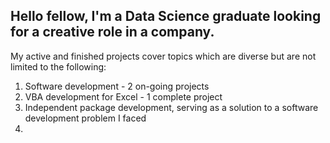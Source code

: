 ## Hello fellow, I'm a Data Science graduate looking for a creative role in a company.

My active and finished projects cover topics which are diverse but are not limited to the following:
1. Software development - 2 on-going projects
2. VBA development for Excel - 1 complete project
3. Independent package development, serving as a solution to a software development problem I faced
4. 


<!--
**Satyaki-78/Satyaki-78** is a ✨ _special_ ✨ repository because its `README.md` (this file) appears on your GitHub profile.

Here are some ideas to get you started:

- 🔭 I’m currently working on ...
- 🌱 I’m currently learning ...
- 👯 I’m looking to collaborate on ...
- 🤔 I’m looking for help with ...
- 💬 Ask me about ...
- 📫 How to reach me: ...
- 😄 Pronouns: ...
- ⚡ Fun fact: ...
-->
